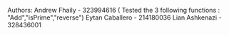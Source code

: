 Authors:
Andrew Fhaily - 323994616 ( Tested the 3 following functions : "Add","isPrime","reverse")
Eytan Caballero - 214180036
Lian Ashkenazi	- 328436001

